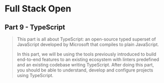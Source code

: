 # Full Stack Open

## Part 9 - TypeScript

> This part is all about TypeScript: an open-source typed superset of JavaScript developed by Microsoft that compiles to plain JavaScript.
>
> In this part, we will be using the tools previously introduced to build end-to-end features to an existing ecosystem with linters predefined and an existing codebase writing TypeScript. After doing this part, you should be able to understand, develop and configure projects using TypeScript.